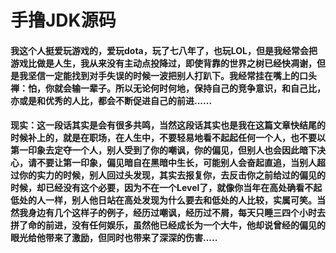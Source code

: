 # 手撸JDK源码

#### 我这个人挺爱玩游戏的，爱玩dota，玩了七八年了，也玩LOL，但是我经常会把游戏比做是人生，我从来没有主动点投降过，即使背靠的世界之树已经快凋谢，但是我坚信一定能找到对手失误的时候一波把别人打趴下。我经常挂在嘴上的口头禅：怕，你就会输一辈子。所以无论何时何地，保持自己的竞争意识，和自己比，亦或是和优秀的人比，都会不断促进自己的前进......

#### 现实：这一段话其实是会有很多共鸣，当然这段话其实也是我在这篇文章快结尾的时候补上的，就是在职场，在人生中，不要轻易地看不起起任何一个人，也不要以第一印象去定夺一个人，别人受到了你的嘲讽，你的偏见，但别人也会因此暗下决心，请不要让第一印象，偏见暗自在黑暗中生长，可能别人会奋起直追，当别人超过你的实力的时候，别人回过头发现，其实去报复你，去反击你之前给过的偏见的时候，却已经没有这个必要，因为不在一个Level了，就像你当年在高处确看不起低处的人一样，别人他日站在高处发现为什么要去和低处的人比较，实属可笑。当然我身边有几个这样子的例子，经历过嘲讽，经历过不屑，每天只睡三四个小时去拼了命的前进，没有任何娱乐，虽然他已经成长为一个大牛，他却说曾经的偏见的眼光给他带来了激励，但同时也带来了深深的伤害.....


